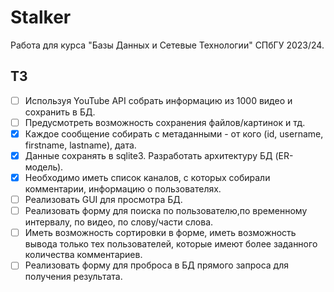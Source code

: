 # Stalker

Работа для курса "Базы Данных и Сетевые Технологии" СПбГУ 2023/24.

## ТЗ

- [ ] Используя YouTube API собрать информацию из 1000 видео и сохранить в БД.
- [ ] Предусмотреть возможность сохранения файлов/картинок и тд.
- [x] Каждое сообщение собирать с метаданными - от кого (id, username, firstname, lastname), дата.
- [x] Данные сохранять в sqlite3. Разработать архитектуру БД (ER-модель).
- [x] Необходимо иметь список каналов, с которых собирали комментарии, информацию о пользователях.
- [ ] Реализовать GUI для просмотра БД.
- [ ] Реализовать форму для поиска по пользователю,по временному интервалу, по видео, по слову/части слова.
- [ ] Иметь возможность сортировки в форме, иметь возможность вывода только тех пользователей, которые имеют более заданного количества комментариев. 
- [ ] Реализовать форму для проброса в БД прямого запроса для получения результата.
